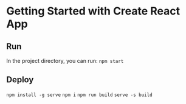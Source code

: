 # Getting Started with Create React App

## Run

In the project directory, you can run: `npm start`

## Deploy

`npm install -g serve`
`npm i`
`npm run build`
`serve -s build`
